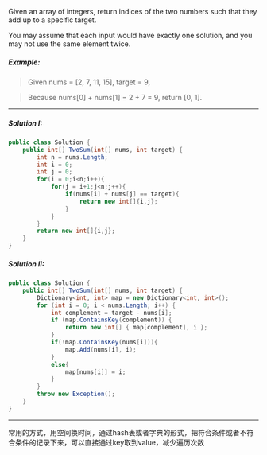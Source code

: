 Given an array of integers, return indices of the two numbers such that they add up to a specific target.

You may assume that each input would have exactly one solution, and you may not use the same element twice.

##### Example:

>Given nums = [2, 7, 11, 15], target = 9,

>Because nums[0] + nums[1] = 2 + 7 = 9,
return [0, 1].

------

##### Solution I:

```C#
public class Solution {
    public int[] TwoSum(int[] nums, int target) {
        int n = nums.Length;
        int i = 0;
        int j = 0;
        for(i = 0;i<n;i++){
            for(j = i+1;j<n;j++){
                if(nums[i] + nums[j] == target){
                    return new int[]{i,j};
                }
            }
        }
        return new int[]{i,j};
    }
}
```

##### Solution II:

```C#
public class Solution {
    public int[] TwoSum(int[] nums, int target) {
        Dictionary<int, int> map = new Dictionary<int, int>();
        for (int i = 0; i < nums.Length; i++) {
            int complement = target - nums[i];
            if (map.ContainsKey(complement)) {
                return new int[] { map[complement], i };
            }
            if(!map.ContainsKey(nums[i])){
                map.Add(nums[i], i);
            }
            else{
                map[nums[i]] = i;
            }
        }
        throw new Exception();
    }
}
```

-----

常用的方式，用空间换时间，通过hash表或者字典的形式，把符合条件或者不符合条件的记录下来，可以直接通过key取到value，减少遍历次数
